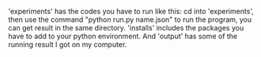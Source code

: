 'experiments' has the codes you have to run like this: cd into 'experiments', then use the command "python run.py name.json" to run the program, you can get result in the same directory.
'installs' includes the packages you have to add to your python environment.
And 'output' has some of the running result I got on my computer.
